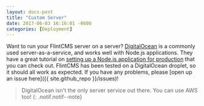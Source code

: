 ```yaml
---
layout: docs-post
title: "Custom Server"
date: 2017-06-03 16:16:01 -0600
categories: [Deployment]
---
```

Want to run your FlintCMS server on a server? [DigitalOcean](https://digitalocean.com) is a commonly used server-as-a-service, and works well with Node.js applications. They have a great tutorial on [setting up a Node.js application for production](https://www.digitalocean.com/community/tutorials/how-to-set-up-a-node-js-application-for-production-on-ubuntu-16-04) that you can check out. FlintCMS has been tested on a DigitalOcean droplet, so it should all work as expected. If you have any problems, please [open up an issue here]({{ site.github_repo }}/issues)!

> DigitalOcean isn't the only server service out there. You can use AWS too!
{: .notif.notif--note}

